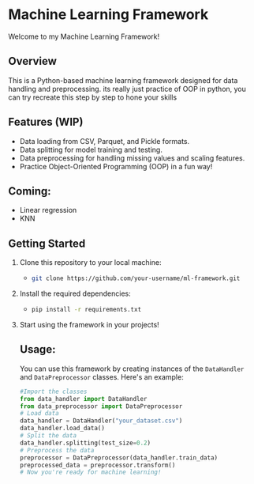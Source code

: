 # Machine Learning Framework

Welcome to my Machine Learning Framework!

## Overview

This is a Python-based machine learning framework designed for data handling and preprocessing. its really just practice of OOP in python, you can try recreate this step by step to hone your skills

## Features (WIP)

- Data loading from CSV, Parquet, and Pickle formats.
- Data splitting for model training and testing.
- Data preprocessing for handling missing values and scaling features.
- Practice Object-Oriented Programming (OOP) in a fun way!

## Coming:

- Linear regression
- KNN

## Getting Started

1. Clone this repository to your local machine:

   - ``` bash
     git clone https://github.com/your-username/ml-framework.git

2. Install the required dependencies:

   - ``` bash
     pip install -r requirements.txt
     ```

3. Start using the framework in your projects! 

   

   ## Usage:

   You can use this framework by creating instances of the `DataHandler` and `DataPreprocessor` classes. Here's an example: 

   ``` python
   #Import the classes 
   from data_handler import DataHandler 
   from data_preprocessor import DataPreprocessor 
   # Load data 
   data_handler = DataHandler("your_dataset.csv") 
   data_handler.load_data() 
   # Split the data 
   data_handler.splitting(test_size=0.2) 
   # Preprocess the data 
   preprocessor = DataPreprocessor(data_handler.train_data) 
   preprocessed_data = preprocessor.transform() 
   # Now you're ready for machine learning!
   ```

   

   